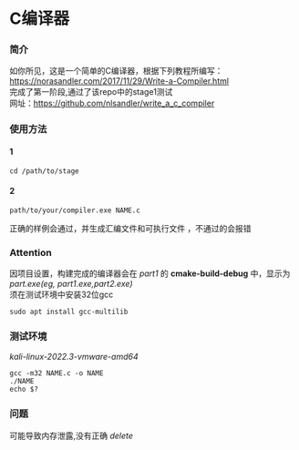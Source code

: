 # C编译器

### 简介
如你所见，这是一个简单的C编译器，根据下列教程所编写：
<br>https://norasandler.com/2017/11/29/Write-a-Compiler.html
<br>完成了第一阶段,通过了该repo中的stage1测试
<br>网址：https://github.com/nlsandler/write_a_c_compiler

### 使用方法
#### 1
```commandline
cd /path/to/stage
```
#### 2
```commandline
path/to/your/compiler.exe NAME.c
```
正确的样例会通过，并生成汇编文件和可执行文件 ，不通过的会报错

### Attention
因项目设置，构建完成的编译器会在 *part1* 的 **cmake-build-debug** 中，显示为 *part.exe(eg, part1.exe,part2.exe)*
<br>须在测试环境中安装32位gcc
```commandline
sudo apt install gcc-multilib
```

### 测试环境
*kali-linux-2022.3-vmware-amd64*

```commandline
gcc -m32 NAME.c -o NAME
./NAME
echo $?
```


### 问题

可能导致内存泄露,没有正确 *delete*